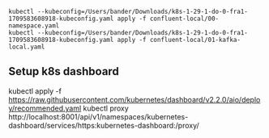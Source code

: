 ```shell
kubectl --kubeconfig=/Users/bander/Downloads/k8s-1-29-1-do-0-fra1-1709583608918-kubeconfig.yaml apply -f confluent-local/00-namespace.yaml 
kubectl --kubeconfig=/Users/bander/Downloads/k8s-1-29-1-do-0-fra1-1709583608918-kubeconfig.yaml apply -f confluent-local/01-kafka-local.yaml

```


## Setup k8s dashboard
kubectl apply -f https://raw.githubusercontent.com/kubernetes/dashboard/v2.2.0/aio/deploy/recommended.yaml
kubectl proxy
http://localhost:8001/api/v1/namespaces/kubernetes-dashboard/services/https:kubernetes-dashboard:/proxy/
